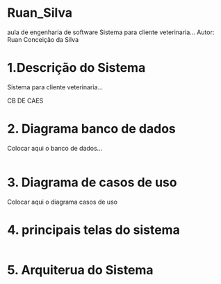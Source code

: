 # Ruan_Silva
aula de engenharia de software
Sistema para cliente veterinaria...
Autor: Ruan Conceição da Silva
# 1.Descrição do Sistema
Sistema para cliente veterinaria...

CB DE CAES

# 2. Diagrama banco de dados
Colocar aqui o banco de dados...

![]()

# 3. Diagrama de casos de uso
Colocar aqui o diagrama casos de uso
![]()

# 4. principais telas do sistema

![]()


# 5. Arquiterua do Sistema

![]()
